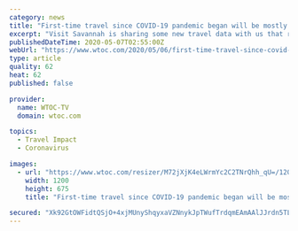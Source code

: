 ```yaml
---
category: news
title: "First-time travel since COVID-19 pandemic began will be mostly domestic, data suggests"
excerpt: "Visit Savannah is sharing some new travel data with us that recently polled one thousand people across the nation about their travel plans this year."
publishedDateTime: 2020-05-07T02:55:00Z
webUrl: "https://www.wtoc.com/2020/05/06/first-time-travel-since-covid-pandemic-began-will-be-mostly-domestic-data-suggests/"
type: article
quality: 62
heat: 62
published: false

provider:
  name: WTOC-TV
  domain: wtoc.com

topics:
  - Travel Impact
  - Coronavirus

images:
  - url: "https://www.wtoc.com/resizer/M72jXjK4eLWrmYc2C2TNrQhh_qU=/1200x0/arc-anglerfish-arc2-prod-raycom.s3.amazonaws.com/public/GQAHUBWB4JCHVAKW5NIT6CIJZY.jpg"
    width: 1200
    height: 675
    title: "First-time travel since COVID-19 pandemic began will be mostly domestic, data suggests"

secured: "Xk92GtOWFidtQSjO+4xjMUnyShqyxaVZNnykJpTWufTrdqmEAmAAlJJrdn5TL0OC7T08AMb+seWTpParZUJFL+AoLa2g3XjJLnMcigk0fnnV0Di57qiBrPS13uwiww4usQLZKkQegJwIt1xzg1cgOQ8PDv4+M+/WNx/Uzp7xNiuCz9kz3lkmrfYe2MsvU9Qmxoygv3RN39ZFpOv8J53qfrCz9QIMLmwpKFDu1P2fZnroJoNKt9kAqQ2x1z2zmUR2/MJid8JmwvwyaejOycfkEjQvfN/J8lHSLw+OM11nIWgTohMsjuUScLqVYN/twZcf;jAaJumaKAAPVsRolrJ/0OQ=="
---
```


